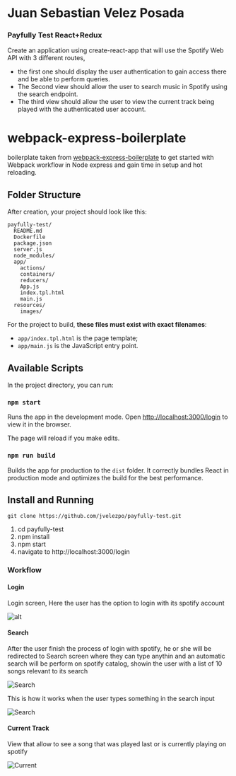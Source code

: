 # Juan Sebastian Velez Posada
### Payfully Test React+Redux
Create an application using create-react-app that will use the Spotify Web API with 3 different
routes,
* the first one should display the user authentication to gain access there and be able to
perform queries.
* The Second view should allow the user to search music in Spotify using the search endpoint.
* The third view should allow the user to view the current track being played with the
authenticated user account.

# webpack-express-boilerplate
boilerplate taken from [webpack-express-boilerplate](https://github.com/christianalfoni/webpack-express-boilerplate) to get started with Webpack workflow in Node express and gain time in setup and hot reloading.

## Folder Structure
After creation, your project should look like this:

```
payfully-test/
  README.md
  Dockerfile
  package.json
  server.js
  node_modules/
  app/
    actions/
    containers/
    reducers/
    App.js
    index.tpl.html
    main.js
  resources/
    images/
```

For the project to build, **these files must exist with exact filenames**:

* `app/index.tpl.html` is the page template;
* `app/main.js` is the JavaScript entry point.

## Available Scripts

In the project directory, you can run:

### `npm start`

Runs the app in the development mode.
Open [http://localhost:3000/login](http://localhost:3000/login) to view it in the browser.

The page will reload if you make edits.

### `npm run build`

Builds the app for production to the `dist` folder.
It correctly bundles React in production mode and optimizes the build for the best performance.

## Install and Running
`git clone https://github.com/jvelezpo/payfully-test.git`

1. cd payfully-test
2. npm install
3. npm start
4. navigate to http://localhost:3000/login

### Workflow

#### Login
Login screen, Here the user has the option to login with its spotify account

![alt](https://raw.githubusercontent.com/jvelezpo/payfully-test/master/resources/images/login.png)


#### Search
After the user finish the process of login with spotify, he or she will be redirected to Search screen where they can type anythin and an automatic search will be perform on spotify catalog, showin the user with a list of 10 songs relevant to its search

![Search](https://raw.githubusercontent.com/jvelezpo/payfully-test/master/resources/images/search-empty.png)

This is how it works when the user types something in the search input

![Search](https://raw.githubusercontent.com/jvelezpo/payfully-test/master/resources/images/search.png)

#### Current Track
View that allow to see a song that was played last or is currently playing on spotify

![Current](https://raw.githubusercontent.com/jvelezpo/payfully-test/master/resources/images/current.png)

